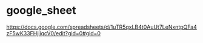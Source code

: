 # google_sheet
https://docs.google.com/spreadsheets/d/1uTR5qxLB4t0AuUt7LeNxntpQFa4zF5wK33FHjiiqcV0/edit?gid=0#gid=0 